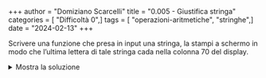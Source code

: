 +++
author = "Domiziano Scarcelli"
title = "0.005 - Giustifica stringa"
categories = [ "Difficoltà 0",]
tags = [ "operazioni-aritmetiche", "stringhe",]
date = "2024-02-13"
+++

Scrivere una funzione che presa in input una stringa, la stampi a schermo in modo che l’ultima lettera di tale stringa cada nella colonna 70 del display.

<details>
<summary>Mostra la soluzione</summary>

```python
def giustif_destra(stringa):
  x = len(stringa)
  print(" " * (70 - x) + stringa)
	return

# Si può anche scrivere
def giustif_destra(stringa):
  print(" " * (70 - len(stringa)) + stringa)
	return
```

</details>
